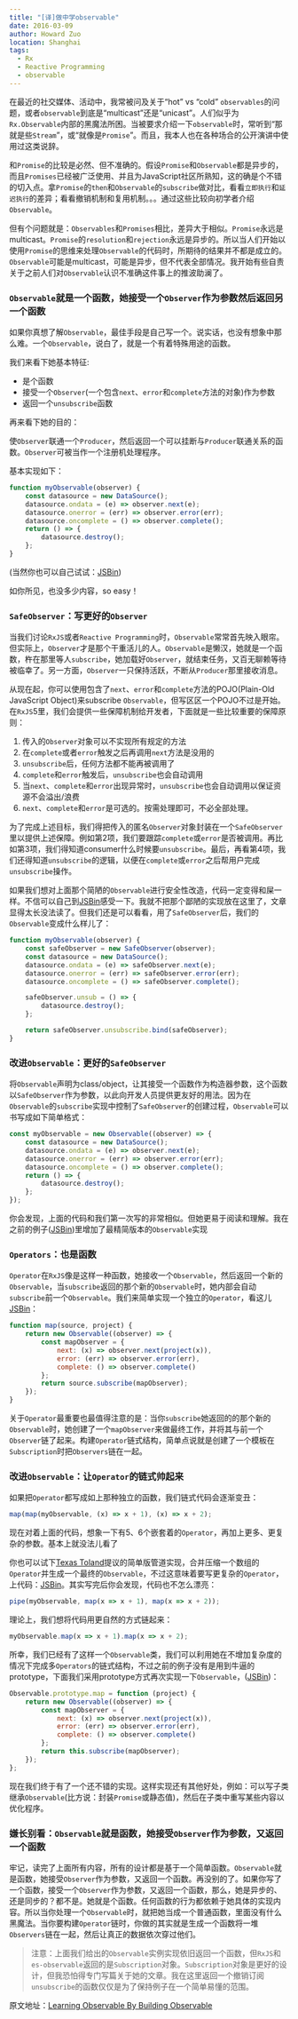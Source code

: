 ```yaml
---
title: "[译]做中学observable"
date: 2016-03-09
author: Howard Zuo
location: Shanghai
tags: 
  - Rx
  - Reactive Programming
  - observable
---
```



在最近的社交媒体、活动中，我常被问及关于“hot” vs “cold” `observables`的问题，或者`observable`到底是“multicast”还是“unicast”。人们似乎为`Rx.Observable`内部的黑魔法所困。当被要求介绍一下`observable`时，常听到“那就是些`Stream`”，或“就像是`Promise`”。而且，我本人也在各种场合的公开演讲中使用过这类说辞。

和`Promise`的比较是必然、但不准确的。假设`Promise`和`Observable`都是异步的，而且`Promises`已经被广泛使用、并且为JavaScript社区所熟知，这的确是个不错的切入点。拿`Promise`的`then`和`Observable`的`subscribe`做对比，看看`立即执行`和`延迟执行`的差异；看看撤销机制和复用机制。。。通过这些比较向初学者介绍`Observable`。

但有个问题就是：`Observables`和`Promises`相比，差异大于相似。`Promise`永远是multicast。`Promise`的`resolution`和`rejection`永远是异步的。所以当人们开始以使用`Promise`的思维来处理`Observable`的代码时，所期待的结果并不都是成立的。`Observable`可能是multicast，可能是异步，但不代表全部情况。我开始有些自责关于之前人们对`Observable`认识不准确这件事上的推波助澜了。


### `Observable`就是一个函数，她接受一个`Observer`作为参数然后返回另一个函数 ###

如果你真想了解`Observable`，最佳手段是自己写一个。说实话，也没有想象中那么难。一个`Observable`，说白了，就是一个有着特殊用途的函数。

我们来看下她基本特征:

* 是个函数
* 接受一个`Observer`(一个包含`next`、`error`和`complete`方法的对象)作为参数
* 返回一个`unsubscribe`函数

再来看下她的目的：

使`Observer`联通一个`Producer`，然后返回一个可以挂断与`Producer`联通关系的函数。`Observer`可被当作一个注册机处理程序。


基本实现如下：

```javascript
function myObservable(observer) {
    const datasource = new DataSource();
    datasource.ondata = (e) => observer.next(e);
    datasource.onerror = (err) => observer.error(err);
    datasource.oncomplete = () => observer.complete();
    return () => {
        datasource.destroy();
    };
}
```

(当然你也可以自己试试：[JSBin](http://jsbin.com/yazedu/1/edit?js,console,output))

如你所见，也没多少内容，so easy！

### `SafeObserver`：写更好的`Observer` ###

当我们讨论`RxJS`或者`Reactive Programming`时，`Observable`常常首先映入眼帘。但实际上，`Observer`才是那个干重活儿的人。`Observable`是懒汉，她就是一个函数，杵在那里等人`subscribe`，她加载好`Observer`，就结束任务，又百无聊赖等待被临幸了。另一方面，`Observer`一只保持活跃，不断从`Producer`那里接收消息。

从现在起，你可以使用包含了`next`、`error`和`complete`方法的POJO(Plain-Old JavaScript Object)来subscribe `Observable`，但写区区一个POJO不过是开始。在`RxJS`5里，我们会提供一些保障机制给开发者，下面就是一些比较重要的保障原则：

1. 传入的`Observer`对象可以不实现所有规定的方法
2. 在`complete`或者`error`触发之后再调用`next`方法是没用的
3. `unsubscribe`后，任何方法都不能再被调用了
4. `complete`和`error`触发后，`unsubscribe`也会自动调用
5. 当`next`、`complete`和`error`出现异常时，`unsubscribe`也会自动调用以保证资源不会溢出/浪费
6. `next`、`complete`和`error`是可选的。按需处理即可，不必全部处理。

为了完成上述目标，我们得把传入的匿名`Observer`对象封装在一个`SafeObserver`里以提供上述保障。例如第2项，我们要跟踪`complete`或`error`是否被调用。再比如第3项，我们得知道consumer什么时候要`unsubscribe`。最后，再看第4项，我们还得知道`unsubscribe`的逻辑，以便在`complete`或`error`之后帮用户完成`unsubscribe`操作。

如果我们想对上面那个简陋的`Observable`进行安全性改造，代码一定变得和屎一样。不信可以自己到[JSBin](http://jsbin.com/kezejiy/2/edit?js,console,output)感受一下。我就不把那个鄙陋的实现放在这里了，文章显得太长没法读了。但我们还是可以看看，用了`SafeObserver`后，我们的`Observable`变成什么样儿了：


```javascript
function myObservable(observer) {
    const safeObserver = new SafeObserver(observer);
    const datasource = new DataSource();
    datasource.ondata = (e) => safeObserver.next(e);
    datasource.onerror = (err) => safeObserver.error(err);
    datasource.oncomplete = () => safeObserver.complete();

    safeObserver.unsub = () => {
        datasource.destroy();
    };

    return safeObserver.unsubscribe.bind(safeObserver);
}
```

### 改进`Observable`：更好的`SafeObserver` ###

将`Observable`声明为class/object，让其接受一个函数作为构造器参数，这个函数以`SafeObserver`作为参数，以此向开发人员提供更友好的用法。因为在`Observable`的`subscribe`实现中控制了`SafeObserver`的创建过程，`Observable`可以书写成如下简单格式：

```javascript
const myObservable = new Observable((observer) => {
    const datasource = new DataSource();
    datasource.ondata = (e) => observer.next(e);
    datasource.onerror = (err) => observer.error(err);
    datasource.oncomplete = () => observer.complete();
    return () => {
        datasource.destroy();
    };
});
```

你会发现，上面的代码和我们第一次写的非常相似。但她更易于阅读和理解。我在之前的例子([JSBin](http://jsbin.com/depeka/5/edit?js,console,output))里增加了最精简版本的`Observable`实现

### `Operators`：也是函数 ###

`Operator`在`RxJS`像是这样一种函数，她接收一个`Observable`，然后返回一个新的`Observable`，当`subscribe`返回的那个新的`Observable`时，她内部会自动`subscribe`前一个`Observable`。我们来简单实现一个独立的`Operator`，看这儿[JSBin](http://jsbin.com/xavaga/2/edit?js,console,output)：

```javascript
function map(source, project) {
    return new Observable((observer) => {
        const mapObserver = {
            next: (x) => observer.next(project(x)),
            error: (err) => observer.error(err),
            complete: () => observer.complete()
        };
        return source.subscribe(mapObserver);
    });
}
```

关于`Operator`最重要也最值得注意的是：当你`subscribe`她返回的的那个新的`Observable`时，她创建了一个`mapObserver`来做最终工作，并将其与前一个`Observer`链了起来。构建`Operator`链式结构，简单点说就是创建了一个模板在`Subscription`时把`Observers`链在一起。


### 改进`Observable`：让`Operator`的链式帅起来 ###

如果把`Operator`都写成如上那种独立的函数，我们链式代码会逐渐变丑：

```javascript
map(map(myObservable, (x) => x + 1), (x) => x + 2);
```

现在对着上面的代码，想象一下有5、6个嵌套着的`Operator`，再加上更多、更复杂的参数。基本上就没法儿看了

你也可以试下[Texas Toland](https://twitter.com/AppShipIt/status/701806357012471809)提议的简单版管道实现，合并压缩一个数组的`Operator`并生成一个最终的`Observable`，不过这意味着要写更复杂的`Operator`，上代码：[JSBin](http://jsbin.com/vipuqiq/6/edit?js,console,output)。其实写完后你会发现，代码也不怎么漂亮：

```javascript
pipe(myObservable, map(x => x + 1), map(x => x + 2));
```

理论上，我们想将代码用更自然的方式链起来：

```javascript
myObservable.map(x => x + 1).map(x => x + 2);
```

所幸，我们已经有了这样一个`Observable`类，我们可以利用她在不增加复杂度的情况下完成多`Operators`的链式结构，不过之前的例子没有是用到牛逼的prototype，下面我们采用prototype方式再次实现一下`Observable`，([JSBin](http://jsbin.com/quqibe/edit?js,console,output))：

```javascript
Observable.prototype.map = function (project) {
    return new Observable((observer) => {
        const mapObserver = {
            next: (x) => observer.next(project(x)),
            error: (err) => observer.error(err),
            complete: () => observer.complete()
        };
        return this.subscribe(mapObserver);
    });
};
```

现在我们终于有了一个还不错的实现。这样实现还有其他好处，例如：可以写子类继承`Observable`(比方说：封装`Promise`或静态值)，然后在子类中重写某些内容以优化程序。


### 嫌长别看：`Observable`就是函数，她接受`Observer`作为参数，又返回一个函数 ###

牢记，读完了上面所有内容，所有的设计都是基于一个简单函数。`Observable`就是函数，她接受`Observer`作为参数，又返回一个函数。再没别的了。如果你写了一个函数，接受一个`Observer`作为参数，又返回一个函数，那么，她是异步的、还是同步的？都不是。她就是个函数。任何函数的行为都依赖于她具体的实现内容。所以当你处理一个`Observable`时，就把她当成一个普通函数，里面没有什么黑魔法。当你要构建`Operator`链时，你做的其实就是生成一个函数将一堆`Observers`链在一起，然后让真正的数据依次穿过他们。

>注意：上面我们给出的`Observable`实例实现依旧返回一个函数，但`RxJS`和`es-observable`返回的是`Subscription`对象。`Subscription`对象是更好的设计，但我恐怕得专门写篇关于她的文章。我在这里返回一个撤销订阅`unsubscribe`的函数仅仅是为了保持例子在一个简单易懂的范围。


原文地址：[Learning Observable By Building Observable](https://medium.com/@benlesh/learning-observable-by-building-observable-d5da57405d87#.7m5mee38d)
